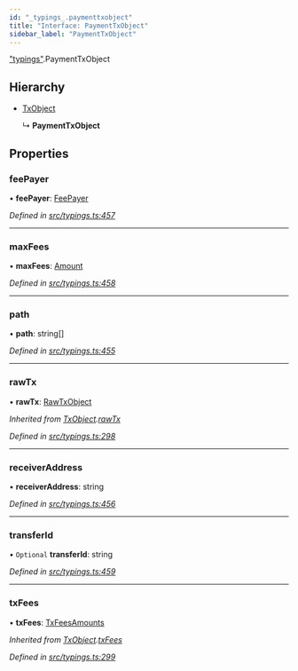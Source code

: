 ```yaml
---
id: "_typings_.paymenttxobject"
title: "Interface: PaymentTxObject"
sidebar_label: "PaymentTxObject"
---
```


["typings"](../modules/_typings_.md).PaymentTxObject

## Hierarchy

* [TxObject](_typings_.txobject.md)

  ↳ **PaymentTxObject**

## Properties

### feePayer

•  **feePayer**: [FeePayer](../enums/_typings_.feepayer.md)

*Defined in [src/typings.ts:457](https://github.com/trustlines-protocol/clientlib/blob/8b30ce1/src/typings.ts#L457)*

___

### maxFees

•  **maxFees**: [Amount](_typings_.amount.md)

*Defined in [src/typings.ts:458](https://github.com/trustlines-protocol/clientlib/blob/8b30ce1/src/typings.ts#L458)*

___

### path

•  **path**: string[]

*Defined in [src/typings.ts:455](https://github.com/trustlines-protocol/clientlib/blob/8b30ce1/src/typings.ts#L455)*

___

### rawTx

•  **rawTx**: [RawTxObject](_typings_.rawtxobject.md)

*Inherited from [TxObject](_typings_.txobject.md).[rawTx](_typings_.txobject.md#rawtx)*

*Defined in [src/typings.ts:298](https://github.com/trustlines-protocol/clientlib/blob/8b30ce1/src/typings.ts#L298)*

___

### receiverAddress

•  **receiverAddress**: string

*Defined in [src/typings.ts:456](https://github.com/trustlines-protocol/clientlib/blob/8b30ce1/src/typings.ts#L456)*

___

### transferId

• `Optional` **transferId**: string

*Defined in [src/typings.ts:459](https://github.com/trustlines-protocol/clientlib/blob/8b30ce1/src/typings.ts#L459)*

___

### txFees

•  **txFees**: [TxFeesAmounts](_typings_.txfeesamounts.md)

*Inherited from [TxObject](_typings_.txobject.md).[txFees](_typings_.txobject.md#txfees)*

*Defined in [src/typings.ts:299](https://github.com/trustlines-protocol/clientlib/blob/8b30ce1/src/typings.ts#L299)*
